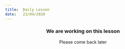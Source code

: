 ```yaml
---
title:  Daily Lesson
date:   23/04/2020
---
```


### <center>We are working on this lesson</center>
<center>Please come back later</center>